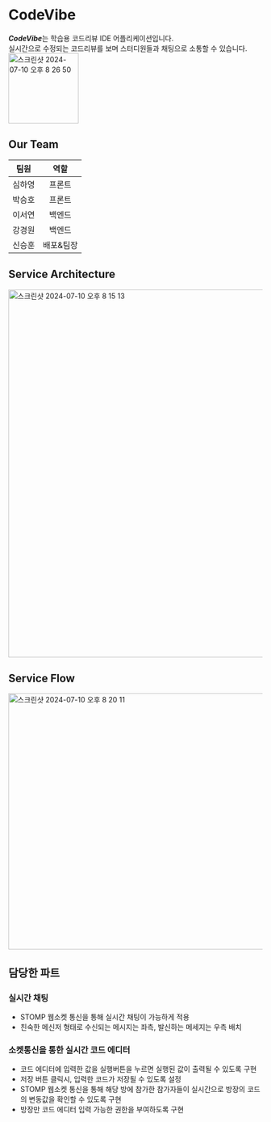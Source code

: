 # CodeVibe
***CodeVibe***는 학습용 코드리뷰 IDE 어플리케이션입니다.<br/>
실시간으로 수정되는 코드리뷰를 보며 스터디원들과 채팅으로 소통할 수 있습니다. <br/>
<img width="139" alt="스크린샷 2024-07-10 오후 8 26 50" src="https://github.com/passion-mansour/passion-mansour-teambeam-frontend/assets/76105226/f8425252-6428-43a6-81aa-6c0774444d17">

## Our Team
|팀원|역할|
|:-:|:-:|
|심하영|프론트|
|박승호|프론트|
|이서연|백엔드|
|강경원|백엔드|
|신승훈|배포&팀장|

## Service Architecture
<img width="728" alt="스크린샷 2024-07-10 오후 8 15 13" src="https://github.com/passion-mansour/passion-mansour-teambeam-frontend/assets/76105226/d17cb7a8-55c5-4940-9c8b-c3ac31aed7ec">

## Service Flow
<img width="507" alt="스크린샷 2024-07-10 오후 8 20 11" src="https://github.com/passion-mansour/passion-mansour-teambeam-frontend/assets/76105226/abec1b35-1d21-4ad2-a8b2-6782962d5b19">

## 담당한 파트
### 실시간 채팅
- STOMP 웹소켓 통신을 통해 실시간 채팅이 가능하게 적용
- 친숙한 메신저 형태로 수신되는 메시지는 좌측, 발신하는 메세지는 우측 배치
### 소켓통신을 통한 실시간 코드 에디터
- 코드 에디터에 입력한 값을 실행버튼을 누르면 실행된 값이 출력될 수 있도록 구현
- 저장 버튼 클릭시, 입력한 코드가 저장될 수 있도록 설정
- STOMP 웹소켓 통신을 통해 해당 방에 참가한 참가자들이 실시간으로 방장의 코드의 변동값을 확인할 수 있도록 구현
- 방장만 코드 에디터 입력 가능한 권한을 부여하도록 구현
